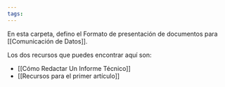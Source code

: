 ```yaml
---
tags:
---
```

En esta carpeta, defino el Formato de presentación de documentos para [[Comunicación de Datos]].

Los dos recursos que puedes encontrar aquí son:
- [[Cómo Redactar Un Informe Técnico]]
- [[Recursos para el primer artículo]]